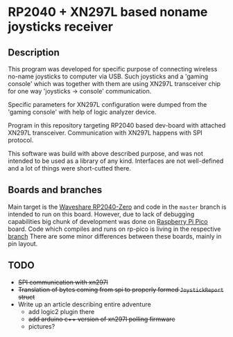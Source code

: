 # RP2040 + XN297L based noname joysticks receiver

## Description
This program was developed for specific purpose of connecting wireless no-name joysticks to computer
via USB. Such joysticks and a 'gaming console' which was together with them are using XN297L transceiver chip for one way 'joysticks -> console' communication.

Specific parameters for XN297L configuration were dumped from the 'gaming console' with help of logic analyzer device. 

Program in this repository targeting RP2040 based dev-board with attached XN297L transceiver. Communication with XN297L happens with SPI protocol.

This software was build with above described purpose, and was not intended to be used as a library of any kind. Interfaces are not 
well-defined and a lot of things were short-cutted there.

## Boards and branches

Main target is the [Waveshare RP2040-Zero](https://www.waveshare.com/rp2040-zero.htm)
and code in the `master` branch is intended to run on this board. However, due to lack of debugging capabilities
big chunk of development was done on [Raspberry Pi Pico](https://www.raspberrypi.com/products/raspberry-pi-pico/) board.
Code which compiles and runs on rp-pico is living in the respective [branch](https://github.com/lobziik/2040UsbReceiver/tree/rp-pico)
There are some minor differences between these boards, mainly in pin layout.

## TODO

- ~~SPI communication with xn297l~~
- ~~Translation of bytes coming from spi to properly formed `JoystickReport` struct~~
- Write up an article describing entire adventure
  - add logic2 plugin there
  - ~~add arduino c++ version of xn297l polling firmware~~
  - pictures? 